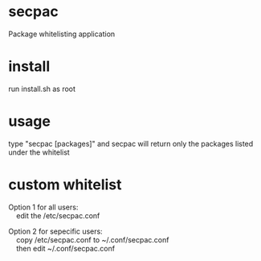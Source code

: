 # secpac
Package whitelisting application

# install
run install.sh as root

# usage
type "secpac [packages]" and secpac will return only the packages listed under the whitelist

# custom whitelist
Option 1 for all users:<br/>
&nbsp;&nbsp;&nbsp;&nbsp;edit the /etc/secpac.conf<br/>

Option 2 for sepecific users:<br/>
  &nbsp;&nbsp;&nbsp;&nbsp;copy /etc/secpac.conf to ~/.conf/secpac.conf<br/>
  &nbsp;&nbsp;&nbsp;&nbsp;then edit ~/.conf/secpac.conf<br/>
